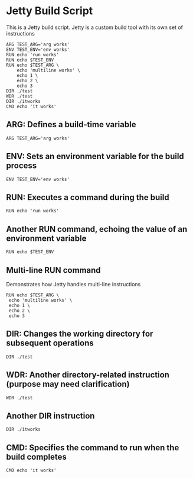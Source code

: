 # Jetty Build Script

This is a Jetty build script. Jetty is a custom build tool with its own set of instructions

```jetty
ARG TEST_ARG='arg works'
ENV TEST_ENV='env works'
RUN echo 'run works'
RUN echo $TEST_ENV
RUN echo $TEST_ARG \
    echo 'multiline works' \
    echo 1 \
    echo 2 \
    echo 3
DIR ./test
WDR ./test
DIR ./itworks
CMD echo 'it works'
```

## ARG: Defines a build-time variable

```jetty
ARG TEST_ARG='arg works'
```

## ENV: Sets an environment variable for the build process

```jetty
ENV TEST_ENV='env works'
```

## RUN: Executes a command during the build

```jetty
RUN echo 'run works'
```

## Another RUN command, echoing the value of an environment variable

```jetty
RUN echo $TEST_ENV
```

## Multi-line RUN command

Demonstrates how Jetty handles multi-line instructions

```jetty
RUN echo $TEST_ARG \
 echo 'multiline works' \
 echo 1 \
 echo 2 \
 echo 3
```

## DIR: Changes the working directory for subsequent operations

```jetty
DIR ./test
```

## WDR: Another directory-related instruction (purpose may need clarification)

```jetty
WDR ./test
```

## Another DIR instruction

```jetty
DIR ./itworks
```

## CMD: Specifies the command to run when the build completes

```jetty
CMD echo 'it works'
```
